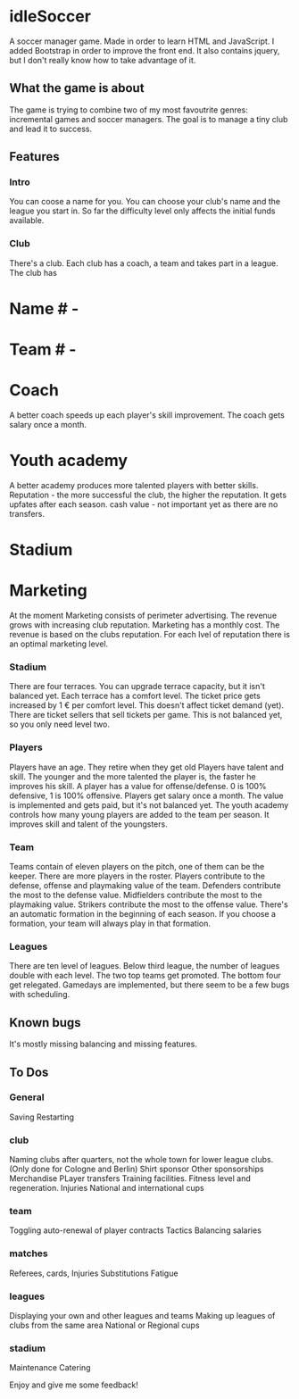 # idleSoccer
A soccer manager game. Made in order to learn HTML and JavaScript. 
I added Bootstrap in order to improve the front end. It also contains jquery, but I don't really know how to take advantage of it.

## What the game is about ##

The game is trying to combine two of my most favoutrite genres: incremental games and soccer managers.
The goal is to manage a tiny club and lead it to success.

## Features ##

### Intro ###

You can coose a name for you. You can choose your club's name and the league you start in. So far the difficulty level only affects the initial funds available.

### Club ###
There's a club. Each club has a coach, a team and takes part in a league.
The club has
# Name # - 
# Team # - 
# Coach #
A better coach speeds up each player's skill improvement. The coach gets salary once a month.
# Youth academy # 
A better academy produces more talented players with better skills.
Reputation - the more successful the club, the higher the reputation. It gets upfates after each season.
cash value - not important yet as there are no transfers.
# Stadium #
# Marketing # 
At the moment Marketing consists of perimeter advertising. The revenue grows with increasing club reputation. Marketing has a monthly cost. The revenue is based on the clubs reputation. For each lvel of reputation there is an optimal marketing level.

### Stadium ### 
There are four terraces. You can upgrade terrace capacity, but it isn't balanced yet.
Each terrace has a comfort level. The ticket price gets increased by 1 € per comfort level. This doesn't affect ticket demand (yet).
There are ticket sellers that sell tickets per game. This is not balanced yet, so you only need level two.

### Players ###
Players have an age. They retire when they get old
Players have talent and skill.
The younger and the more talented the player is, the faster he improves his skill. 
A player has a value for offense/defense. 0 is 100% defensive, 1 is 100% offensive.
Players get salary once a month. The value is implemented and gets paid, but it's not balanced yet.
The youth academy controls how many young players are added to the team per season. It improves skill and talent of the youngsters.

### Team ###
Teams contain of eleven players on the pitch, one of them can be the keeper. There are more players in the roster.
Players contribute to the defense, offense and playmaking value of the team. 
Defenders contribute the most to the defense value.
Midfielders contribute the most to the playmaking value.
Strikers contribute the most to the offense value.
There's an automatic formation in the beginning of each season. If you choose a formation, your team will always play in that formation. 

### Leagues ###
There are ten level of leagues. Below third league, the number of leagues double with each level. 
The two top teams get promoted. The bottom four get relegated.
Gamedays are implemented, but there seem to be a few bugs with scheduling.

## Known bugs ##

It's mostly missing balancing and missing features. 

## To Dos ##

### General ###

Saving
Restarting

### club ###
Naming clubs after quarters, not the whole town for lower league clubs. (Only done for Cologne and Berlin)
Shirt sponsor
Other sponsorships
Merchandise
PLayer transfers
Training facilities.
Fitness level and regeneration.
Injuries
National and international cups

### team ###
Toggling auto-renewal of player contracts
Tactics
Balancing salaries

### matches ###
Referees, cards, 
Injuries
Substitutions
Fatigue


### leagues ###
Displaying your own and other leagues and teams
Making up leagues of clubs from the same area
National or Regional cups

### stadium ###
Maintenance
Catering

Enjoy and give me some feedback!
